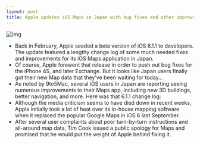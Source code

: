 ```yaml
---
layout: post
title: Apple updates iOS Maps in Japan with bug fixes and other improvements
---
```

![img](http://media.idownloadblog.com/wp-content/uploads/2013/03/japanmaps.jpg)
* Back in February, Apple seeded a beta version of iOS 6.1.1 to developers. The update featured a lengthy change log of some much needed fixes and improvements for its iOS Maps application in Japan.
* Of course, Apple forewent that release in order to push out bug fixes for the iPhone 4S, and later Exchange. But it looks like Japan users finally got their new Map data that they’ve been waiting for today…
* As noted by 9to5Mac, several iOS users in Japan are reporting seeing numerous improvements to their Maps app, including new 3D buildings, better navigation, and more. Here was that 6.1.1 change log:
* Although the media criticism seems to have died down in recent weeks, Apple initially took a lot of heat over its in-house mapping software when it replaced the popular Google Maps in iOS 6 last September.
* After several user complaints about poor turn-by-turn instructions and all-around map data, Tim Cook issued a public apology for Maps and promised that he would put the weight of Apple behind fixing it.

